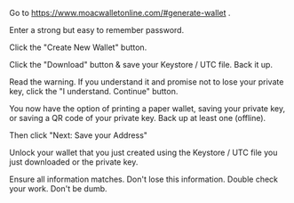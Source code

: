 Go to https://www.moacwalletonline.com/#generate-wallet .

Enter a strong but easy to remember password.

Click the "Create New Wallet" button.

Click the "Download" button & save your Keystore / UTC file. Back it up.

Read the warning. If you understand it and promise not to lose your private key, click the "I understand. Continue" button.

You now have the option of printing a paper wallet, saving your private key, or saving a QR code of your private key. Back up at least one (offline).

Then click "Next: Save your Address"

Unlock your wallet that you just created using the Keystore / UTC file you just downloaded or the private key.

Ensure all information matches. Don't lose this information. Double check your work. Don't be dumb.
